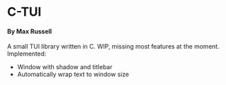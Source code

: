 # C-TUI
#### By Max Russell



A small TUI library written in C. WIP, missing most features at the moment. Implemented:
- Window with shadow and titlebar
- Automatically wrap text to window size